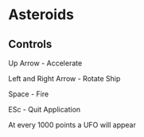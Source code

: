 # Asteroids

## Controls

Up Arrow - Accelerate

Left and Right Arrow - Rotate Ship

Space - Fire 

ESc - Quit Application


At every 1000 points a UFO will appear
